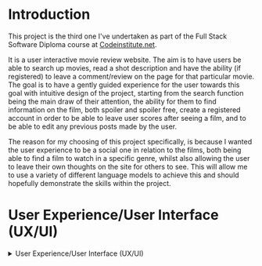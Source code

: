 # Introduction
This project is the third one I've undertaken as part of the Full Stack Software Diploma course at [Codeinstitute.net](https://www.CodeInstitute.net).

It is a user interactive movie review website.  The aim is to have users be able to search up movies, read a shot description and have the ability (if registered) to leave a comment/review on the page for that particular movie.  
The goal is to have a gently guided experience for the user towards this goal with intuitive design of the project, starting from the search function being the main draw of their attention, the ability for them to find information on the film, both spoiler and spoiler free, create a registered account in order to be able to leave user scores after seeing a film, and to be able to edit any previous posts made by the user.

The reason for my choosing of this project specifically, is because I wanted the user experience to be a social one in relation to the films, both being able to find a film to watch in a specific genre, whilst also allowing the user to leave their own thoughts on the site for others to see. This will allow me to use a variety of different language models to achieve this and should hopefully demonstrate the skills within the project.

# User Experience/User Interface (UX/UI)

<details>
  
  <summary>User Experience/User Interface (UX/UI)</summary>
  
  ### User Stories
  
  ##### First Time Visitor Goals
  As a first time visitor I want:  
  - the search function for movie reviews to be clear, front and center  
  - to be able to filter by multiple fields, such as genre, year of release, age rating   
  - to be able to create user account to interact with other users 
  
  ##### Return/frequent Visitor Goals.
  As a return/frequent visitor I want:  
  - to be able to score films/movies I have seen.
  - to be able to save movies to a personal favourites page to keep personal track.
  - to be able to leave comment reviews on individual movie pages with the ability to edit the comments.
  - to allow the registered user to be able to filter if they see user reviews or not. 
  
  ##### Website's Owner Goals.
  As the developer I want:
  - to correctly create a relational database that pulls the information the user requires of their search i.e after searching a certain parameter, being able to filter down the returned results such as, release date filter being applied when searching the horrow genre to find movies released in a certain window whether that be annual or seasonal.
  - to create a comments section that allows user's to leave word-limited reviews following the CRUD format. 
  - to lead the user down a pusedo-constructed path, in order to provide a semi-streamlined experience with the website.
  - to either create a database, or use an available API call for a pre-existing movie database that can be used to pull names, lead actors, directors, release dates and series links in to the site. 
  - to create a seperate database for the users to write to i.e comments/reviews etc, movies scores etc.



# Initial template build process - understanding functions available

<details>
  <details>Proof of testing rendered functions</details>

  ### Initial test processes.
  In my initial commits within the repository, I had issues intially getting my Flask modules to be recognised and for the app.py python file to render to the html file. 

  I cited an external resource in order to solve the issue of routing which was at the following link on youtube.

  
I've had to use an online conversion tool in order to convert a movie database from a tsv.gz file , to uncompress the file into .tsv format, and to convert it using a website named [https://www.convertsimple.com/convert-tsv-to-sql-insert-statement/]

![CI logo](https://codeinstitute.s3.amazonaws.com/fullstack/ci_logo_small.png)

Welcome T-KibCode,

This is the Code Institute student template for Gitpod. We have preinstalled all of the tools you need to get started. It's perfectly ok to use this template as the basis for your project submissions.

You can safely delete this README.md file, or change it for your own project. Please do read it at least once, though! It contains some important information about Gitpod and the extensions we use. Some of this information has been updated since the video content was created. The last update to this file was: **September 1, 2021**

## Gitpod Reminders

To run a frontend (HTML, CSS, Javascript only) application in Gitpod, in the terminal, type:

`python3 -m http.server`

A blue button should appear to click: _Make Public_,

Another blue button should appear to click: _Open Browser_.

To run a backend Python file, type `python3 app.py`, if your Python file is named `app.py` of course.

A blue button should appear to click: _Make Public_,

Another blue button should appear to click: _Open Browser_.

In Gitpod you have superuser security privileges by default. Therefore you do not need to use the `sudo` (superuser do) command in the bash terminal in any of the lessons.

To log into the Heroku toolbelt CLI:

1. Log in to your Heroku account and go to *Account Settings* in the menu under your avatar.
2. Scroll down to the *API Key* and click *Reveal*
3. Copy the key
4. In Gitpod, from the terminal, run `heroku_config`
5. Paste in your API key when asked

You can now use the `heroku` CLI program - try running `heroku apps` to confirm it works. This API key is unique and private to you so do not share it. If you accidentally make it public then you can create a new one with _Regenerate API Key_.

------

## Release History

We continually tweak and adjust this template to help give you the best experience. Here is the version history:

**September 1 2021:** Remove `PGHOSTADDR` environment variable.

**July 19 2021:** Remove `font_fix` script now that the terminal font issue is fixed.

**July 2 2021:** Remove extensions that are not available in Open VSX.

**June 30 2021:** Combined the P4 and P5 templates into one file, added the uptime script. See the FAQ at the end of this file.

**June 10 2021:** Added: `font_fix` script and alias to fix the Terminal font issue

**May 10 2021:** Added `heroku_config` script to allow Heroku API key to be stored as an environment variable.

**April 7 2021:** Upgraded the template for VS Code instead of Theia.

**October 21 2020:** Versions of the HTMLHint, Prettier, Bootstrap4 CDN and Auto Close extensions updated. The Python extension needs to stay the same version for now.

**October 08 2020:** Additional large Gitpod files (`core.mongo*` and `core.python*`) are now hidden in the Explorer, and have been added to the `.gitignore` by default.

**September 22 2020:** Gitpod occasionally creates large `core.Microsoft` files. These are now hidden in the Explorer. A `.gitignore` file has been created to make sure these files will not be committed, along with other common files.

**April 16 2020:** The template now automatically installs MySQL instead of relying on the Gitpod MySQL image. The message about a Python linter not being installed has been dealt with, and the set-up files are now hidden in the Gitpod file explorer.

**April 13 2020:** Added the _Prettier_ code beautifier extension instead of the code formatter built-in to Gitpod.

**February 2020:** The initialisation files now _do not_ auto-delete. They will remain in your project. You can safely ignore them. They just make sure that your workspace is configured correctly each time you open it. It will also prevent the Gitpod configuration popup from appearing.

**December 2019:** Added Eventyret's Bootstrap 4 extension. Type `!bscdn` in a HTML file to add the Bootstrap boilerplate. Check out the <a href="https://github.com/Eventyret/vscode-bcdn" target="_blank">README.md file at the official repo</a> for more options.

------

## FAQ about the uptime script

**Why have you added this script?**

It will help us to calculate how many running workspaces there are at any one time, which greatly helps us with cost and capacity planning. It will help us decide on the future direction of our cloud-based IDE strategy.

**How will this affect me?**

For everyday usage of Gitpod, it doesn’t have any effect at all. The script only captures the following data:

- An ID that is randomly generated each time the workspace is started.
- The current date and time
- The workspace status of “started” or “running”, which is sent every 5 minutes.

It is not possible for us or anyone else to trace the random ID back to an individual, and no personal data is being captured. It will not slow down the workspace or affect your work.

**So….?**

We want to tell you this so that we are being completely transparent about the data we collect and what we do with it.

**Can I opt out?**

Yes, you can. Since no personally identifiable information is being captured, we'd appreciate it if you let the script run; however if you are unhappy with the idea, simply run the following commands from the terminal window after creating the workspace, and this will remove the uptime script:

```
pkill uptime.sh
rm .vscode/uptime.sh
```

**Anything more?**

Yes! We'd strongly encourage you to look at the source code of the `uptime.sh` file so that you know what it's doing. As future software developers, it will be great practice to see how these shell scripts work.

---

Happy coding!
